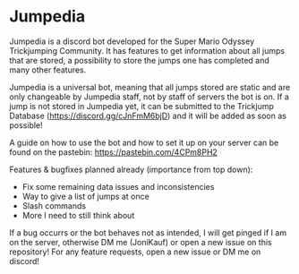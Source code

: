 # Jumpedia
Jumpedia is a discord bot developed for the Super Mario Odyssey Trickjumping Community. It has features to get information about all jumps that are stored, a possibility to store the jumps one has completed and many other features. 

Jumpedia is a universal bot, meaning that all jumps stored are static and are only changeable by Jumpedia staff, not by staff of servers the bot is on. If a jump is not stored in Jumpedia yet, it can be submitted to the Trickjump Database (https://discord.gg/cJnFmM6bjD) and it will be added as soon as possible!

A guide on how to use the bot and how to set it up on your server can be found on the pastebin: https://pastebin.com/4CPm8PH2

Features & bugfixes planned already (importance from top down):
- Fix some remaining data issues and inconsistencies
- Way to give a list of jumps at once
- Slash commands
- More I need to still think about

If a bug occurrs or the bot behaves not as intended, I will get pinged if I am on the server, otherwise DM me (JoniKauf) or open a new issue on this repository! For any feature requests, open a new issue or DM me on discord!
